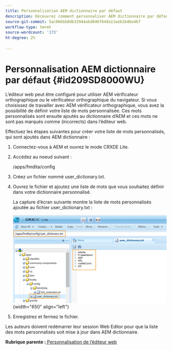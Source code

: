 ```yaml
---
title: Personnalisation AEM dictionnaire par défaut
description: Découvrez comment personnaliser AEM dictionnaire par défaut
source-git-commit: 5ac066bb8db32944abd046f64da11eeb1bdbe467
workflow-type: tm+mt
source-wordcount: '173'
ht-degree: 2%

---
```



# Personnalisation AEM dictionnaire par défaut {#id209SD8000WU}

L’éditeur web peut être configuré pour utiliser AEM vérificateur orthographique ou le vérificateur orthographique du navigateur. Si vous choisissez de travailler avec AEM vérificateur orthographique, vous avez la possibilité de définir votre liste de mots personnalisée. Ces mots personnalisés sont ensuite ajoutés au dictionnaire d’AEM et ces mots ne sont pas marqués comme \(incorrects\) dans l’éditeur web.

Effectuez les étapes suivantes pour créer votre liste de mots personnalisés, qui sont ajoutés dans AEM dictionnaire :

1. Connectez-vous à AEM et ouvrez le mode CRXDE Lite.

1. Accédez au noeud suivant :

   /apps/fmdita/config

1. Créez un fichier nommé user\_dictionary.txt.

1. Ouvrez le fichier et ajoutez une liste de mots que vous souhaitez définir dans votre dictionnaire personnalisé.

   La capture d’écran suivante montre la liste de mots personnalisés ajoutée au fichier user\_dictionary.txt :

   ![](assets/custom-words-list-dictionary.png){width="650" align="left"}

1. Enregistrez et fermez le fichier.


Les auteurs doivent redémarrer leur session Web Editor pour que la liste des mots personnalisés soit mise à jour dans AEM dictionnaire.

**Rubrique parente :**[ Personnalisation de l’éditeur web](conf-web-editor.md)

